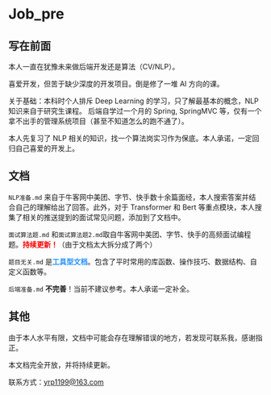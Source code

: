 # Job_pre

## 写在前面

本人一直在犹豫未来做后端开发还是算法（CV/NLP）。

喜爱开发，但苦于缺少深度的开发项目。倒是修了一堆 AI 方向的课。

关于基础：本科时个人排斥 Deep Learning 的学习，只了解最基本的概念，NLP 知识来自于研究生课程。 后端自学过一个月的 Spring, SpringMVC 等，仅有一个拿不出手的管理系统项目（甚至不知道怎么的跑不通了）。

本人先复习了 NLP 相关的知识，找一个算法岗实习作为保底。本人承诺，一定回归自己喜爱的开发上。


## 文档

`NLP准备.md` 来自于牛客网中美团、字节、快手数十余篇面经，本人搜索答案并结合自己的理解给出了回答。此外，对于 Transformer 和 Bert 等重点模块，本人搜集了相关的推送提到的面试常见问题，添加到了文档中。

`面试算法题.md` 和`面试算法题2.md`取自牛客网中美团、字节、快手的高频面试编程题。<font color=red>**持续更新！**</font>（由于文档太大拆分成了两个）

`题目无关.md` 是<font color=dodgerblue>**工具型文档**</font>。包含了平时常用的库函数、操作技巧、数据结构、自定义函数等。

`后端准备.md` **不完善**！当前不建议参考。本人承诺一定补全。


## 其他

由于本人水平有限，文档中可能会存在理解错误的地方，若发现可联系我，感谢指正。

本文档完全开放，并将持续更新。

联系方式：yrp1199@163.com
